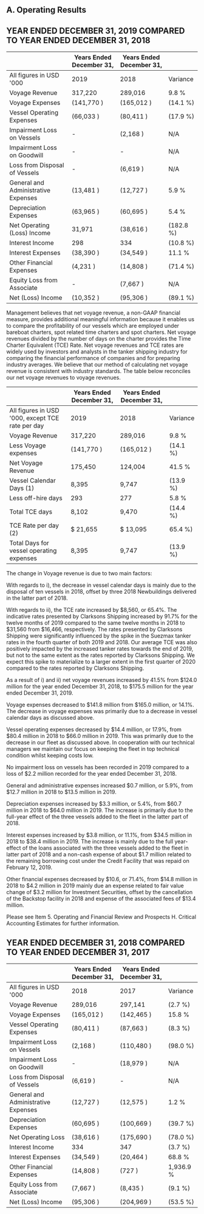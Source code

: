 ## A. Operating Results

## YEAR ENDED DECEMBER 31, 2019 COMPARED TO YEAR ENDED DECEMBER 31, 2018

|                                     | Years Ended December 31,   | Years Ended December 31,   |           |
|-------------------------------------|----------------------------|----------------------------|-----------|
| All figures in USD '000             | 2019                       | 2018                       | Variance  |
| Voyage Revenue                      | 317,220                    | 289,016                    | 9.8 %     |
| Voyage Expenses                     | (141,770 )                 | (165,012 )                 | (14.1 %)  |
| Vessel Operating Expenses           | (66,033 )                  | (80,411 )                  | (17.9 %)  |
| Impairment Loss on Vessels          | -                          | (2,168 )                   | N/A       |
| Impairment Loss on Goodwill         | -                          | -                          | N/A       |
| Loss from Disposal of Vessels       | -                          | (6,619 )                   | N/A       |
| General and Administrative Expenses | (13,481 )                  | (12,727 )                  | 5.9 %     |
| Depreciation Expenses               | (63,965 )                  | (60,695 )                  | 5.4 %     |
| Net Operating (Loss) Income         | 31,971                     | (38,616 )                  | (182.8 %) |
| Interest Income                     | 298                        | 334                        | (10.8 %)  |
| Interest Expenses                   | (38,390 )                  | (34,549 )                  | 11.1 %    |
| Other Financial Expenses            | (4,231 )                   | (14,808 )                  | (71.4 %)  |
| Equity Loss from Associate          | -                          | (7,667 )                   | N/A       |
| Net (Loss) Income                   | (10,352 )                  | (95,306 )                  | (89.1 %)  |

Management believes that net voyage revenue, a non-GAAP financial measure, provides additional meaningful information because it enables us to compare the profitability of our vessels which are employed under bareboat charters, spot related time charters and spot charters. Net voyage revenues divided by the number of days on the charter provides the Time Charter Equivalent (TCE) Rate. Net voyage revenues and TCE rates are widely used by investors and analysts in the tanker shipping industry for comparing the financial performance of companies and for preparing industry averages. We believe that our method of calculating net voyage revenue is consistent with industry standards. The table below reconciles our net voyage revenues to voyage revenues.

|                                                  | Years Ended December 31,   | Years Ended December 31,   |          |
|--------------------------------------------------|----------------------------|----------------------------|----------|
| All figures in USD '000, except TCE rate per day | 2019                       | 2018                       | Variance |
| Voyage Revenue                                   | 317,220                    | 289,016                    | 9.8 %    |
| Less Voyage expenses                             | (141,770 )                 | (165,012 )                 | (14.1 %) |
| Net Voyage Revenue                               | 175,450                    | 124,004                    | 41.5 %   |
| Vessel Calendar Days (1)                         | 8,395                      | 9,747                      | (13.9 %) |
| Less off-hire days                               | 293                        | 277                        | 5.8 %    |
| Total TCE days                                   | 8,102                      | 9,470                      | (14.4 %) |
| TCE Rate per day (2)                             | $ 21,655                   | $ 13,095                   | 65.4 %)  |
| Total Days for vessel operating expenses         | 8,395                      | 9,747                      | (13.9 %) |

The change in Voyage revenue is due to two main factors:

With regards to i), the decrease in vessel calendar days is mainly due to the disposal of ten vessels in 2018, offset by three 2018 Newbuildings delivered in the latter part of 2018.

With regards to ii), the TCE rate increased by $8,560, or 65.4%. The indicative rates presented by Clarksons Shipping increased by 91.7% for the twelve months of 2019 compared to the same twelve months in 2018 to $31,560 from $16,466, respectively. The rates presented by Clarksons Shipping were significantly influenced by the spike in the Suezmax tanker rates in the fourth quarter of both 2019 and 2018. Our average TCE was also positively impacted by the increased tanker rates towards the end of 2019, but not to the same extent as the rates reported by Clarksons Shipping. We expect this spike to materialize to a larger extent in the first quarter of 2020 compared to the rates reported by Clarksons Shipping.

As a result of i) and ii) net voyage revenues increased by 41.5% from $124.0 million for the year ended December 31, 2018, to $175.5 million for the year ended December 31, 2019.

Voyage expenses decreased to $141.8 million from $165.0 million, or 14.1%. The decrease in voyage expenses was primarily due to a decrease in vessel calendar days as discussed above.

Vessel operating expenses decreased by $14.4 million, or 17.9%, from $80.4 million in 2018 to $66.0 million in 2019. This was primarily due to the decrease in our fleet as discussed above. In cooperation with our technical managers we maintain our focus on keeping the fleet in top technical condition whilst keeping costs low.

No impairment loss on vessels has been recorded in 2019 compared to a loss of $2.2 million recorded for the year ended December 31, 2018.

General and administrative expenses increased $0.7 million, or 5.9%, from $12.7 million in 2018 to $13.5 million in 2019.

Depreciation expenses increased by $3.3 million, or 5.4%, from $60.7 million in 2018 to $64.0 million in 2019. The increase is primarily due to the full-year effect of the three vessels added to the fleet in the latter part of 2018.

Interest expenses increased by $3.8 million, or 11.1%, from $34.5 million in 2018 to $38.4 million in 2019. The increase is mainly due to the full year-effect of the loans associated with the three vessels added to the fleet in latter part of 2018 and a non-cash expense of about $1.7 million related to the remaining borrowing cost under the Credit Facility that was repaid on February 12, 2019.

Other financial expenses decreased by $10.6, or 71.4%, from $14.8 million in 2018 to $4.2 million in 2019 mainly due an expense related to fair value change of $3.2 million for Investment Securities, offset by the cancellation of the Backstop facility in 2018 and expense of the associated fees of $13.4 million.

Please see Item 5. Operating and Financial Review and Prospects H. Critical Accounting Estimates for further information.

## YEAR ENDED DECEMBER 31, 2018 COMPARED TO YEAR ENDED DECEMBER 31, 2017

|                                     | Years Ended December 31,   | Years Ended December 31,   |           |
|-------------------------------------|----------------------------|----------------------------|-----------|
| All figures in USD '000             | 2018                       | 2017                       | Variance  |
| Voyage Revenue                      | 289,016                    | 297,141                    | (2.7 %)   |
| Voyage Expenses                     | (165,012 )                 | (142,465 )                 | 15.8 %    |
| Vessel Operating Expenses           | (80,411 )                  | (87,663 )                  | (8.3 %)   |
| Impairment Loss on Vessels          | (2,168 )                   | (110,480 )                 | (98.0 %)  |
| Impairment Loss on Goodwill         | -                          | (18,979 )                  | N/A       |
| Loss from Disposal of Vessels       | (6,619 )                   | -                          | N/A       |
| General and Administrative Expenses | (12,727 )                  | (12,575 )                  | 1.2 %     |
| Depreciation Expenses               | (60,695 )                  | (100,669 )                 | (39.7 %)  |
| Net Operating Loss                  | (38,616 )                  | (175,690 )                 | (78.0 %)  |
| Interest Income                     | 334                        | 347                        | (3.7 %)   |
| Interest Expenses                   | (34,549 )                  | (20,464 )                  | 68.8 %    |
| Other Financial Expenses            | (14,808 )                  | (727 )                     | 1,936.9 % |
| Equity Loss from Associate          | (7,667 )                   | (8,435 )                   | (9.1 %)   |
| Net (Loss) Income                   | (95,306 )                  | (204,969 )                 | (53.5 %)  |